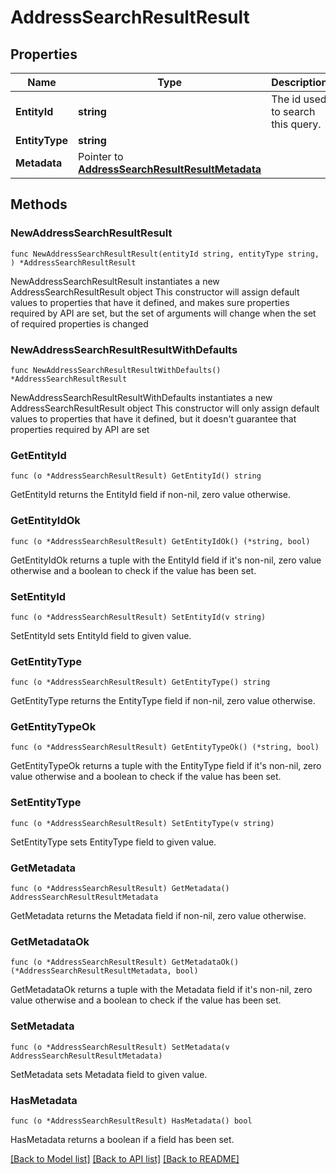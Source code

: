 # AddressSearchResultResult

## Properties

Name | Type | Description | Notes
------------ | ------------- | ------------- | -------------
**EntityId** | **string** | The id used to search this query. | 
**EntityType** | **string** |  | 
**Metadata** | Pointer to [**AddressSearchResultResultMetadata**](AddressSearchResultResultMetadata.md) |  | [optional] 

## Methods

### NewAddressSearchResultResult

`func NewAddressSearchResultResult(entityId string, entityType string, ) *AddressSearchResultResult`

NewAddressSearchResultResult instantiates a new AddressSearchResultResult object
This constructor will assign default values to properties that have it defined,
and makes sure properties required by API are set, but the set of arguments
will change when the set of required properties is changed

### NewAddressSearchResultResultWithDefaults

`func NewAddressSearchResultResultWithDefaults() *AddressSearchResultResult`

NewAddressSearchResultResultWithDefaults instantiates a new AddressSearchResultResult object
This constructor will only assign default values to properties that have it defined,
but it doesn't guarantee that properties required by API are set

### GetEntityId

`func (o *AddressSearchResultResult) GetEntityId() string`

GetEntityId returns the EntityId field if non-nil, zero value otherwise.

### GetEntityIdOk

`func (o *AddressSearchResultResult) GetEntityIdOk() (*string, bool)`

GetEntityIdOk returns a tuple with the EntityId field if it's non-nil, zero value otherwise
and a boolean to check if the value has been set.

### SetEntityId

`func (o *AddressSearchResultResult) SetEntityId(v string)`

SetEntityId sets EntityId field to given value.


### GetEntityType

`func (o *AddressSearchResultResult) GetEntityType() string`

GetEntityType returns the EntityType field if non-nil, zero value otherwise.

### GetEntityTypeOk

`func (o *AddressSearchResultResult) GetEntityTypeOk() (*string, bool)`

GetEntityTypeOk returns a tuple with the EntityType field if it's non-nil, zero value otherwise
and a boolean to check if the value has been set.

### SetEntityType

`func (o *AddressSearchResultResult) SetEntityType(v string)`

SetEntityType sets EntityType field to given value.


### GetMetadata

`func (o *AddressSearchResultResult) GetMetadata() AddressSearchResultResultMetadata`

GetMetadata returns the Metadata field if non-nil, zero value otherwise.

### GetMetadataOk

`func (o *AddressSearchResultResult) GetMetadataOk() (*AddressSearchResultResultMetadata, bool)`

GetMetadataOk returns a tuple with the Metadata field if it's non-nil, zero value otherwise
and a boolean to check if the value has been set.

### SetMetadata

`func (o *AddressSearchResultResult) SetMetadata(v AddressSearchResultResultMetadata)`

SetMetadata sets Metadata field to given value.

### HasMetadata

`func (o *AddressSearchResultResult) HasMetadata() bool`

HasMetadata returns a boolean if a field has been set.


[[Back to Model list]](../README.md#documentation-for-models) [[Back to API list]](../README.md#documentation-for-api-endpoints) [[Back to README]](../README.md)



